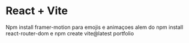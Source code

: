 # React + Vite

Npm install framer-motion para emojis e animaçoes
alem do npm install react-router-dom
e npm create vite@latest portfolio
